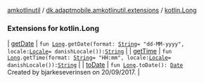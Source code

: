 [amkotlinutil](../../index.md) / [dk.adaptmobile.amkotlinutil.extensions](../index.md) / [kotlin.Long](./index.md)

### Extensions for kotlin.Long

| [getDate](get-date.md) | `fun `[`Long`](https://kotlinlang.org/api/latest/jvm/stdlib/kotlin/-long/index.html)`.getDate(format: `[`String`](https://kotlinlang.org/api/latest/jvm/stdlib/kotlin/-string/index.html)` = "dd-MM-yyyy", locale: `[`Locale`](https://developer.android.com/reference/java/util/Locale.html)` = danishLocale()): `[`String`](https://kotlinlang.org/api/latest/jvm/stdlib/kotlin/-string/index.html) |
| [getTime](get-time.md) | `fun `[`Long`](https://kotlinlang.org/api/latest/jvm/stdlib/kotlin/-long/index.html)`.getTime(format: `[`String`](https://kotlinlang.org/api/latest/jvm/stdlib/kotlin/-string/index.html)` = "HH:mm", locale: `[`Locale`](https://developer.android.com/reference/java/util/Locale.html)` = danishLocale()): `[`String`](https://kotlinlang.org/api/latest/jvm/stdlib/kotlin/-string/index.html) |
| [toDate](to-date.md) | `fun `[`Long`](https://kotlinlang.org/api/latest/jvm/stdlib/kotlin/-long/index.html)`.toDate(): `[`Date`](https://developer.android.com/reference/java/util/Date.html)<br>Created by bjarkeseverinsen on 20/09/2017. |


